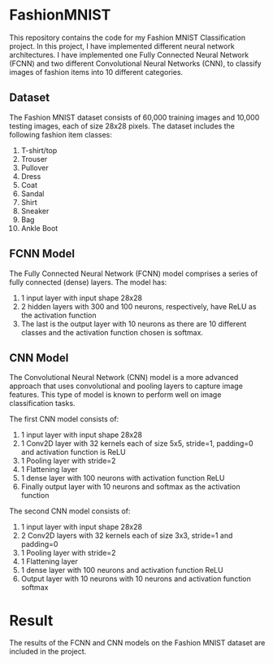 # FashionMNIST
This repository contains the code for my Fashion MNIST Classification project. In this project, I have implemented different neural network architectures. I have implemented one Fully Connected Neural Network (FCNN) and two different Convolutional Neural Networks (CNN), to classify images of fashion items into 10 different categories.

## Dataset
The Fashion MNIST dataset consists of 60,000 training images and 10,000 testing images, each of size 28x28 pixels. The dataset includes the following fashion item classes:
1. T-shirt/top
2. Trouser
3. Pullover
4. Dress
5. Coat
6. Sandal
7. Shirt
8. Sneaker
9. Bag
10. Ankle Boot

## FCNN Model
The Fully Connected Neural Network (FCNN) model comprises a series of fully connected (dense) layers.
The model has:
1. 1 input layer with input shape 28x28
2. 2 hidden layers with 300 and 100 neurons, respectively, have ReLU as the activation function
3. The last is the output layer with 10 neurons as there are 10 different classes and the activation function chosen is softmax.

## CNN Model
The Convolutional Neural Network (CNN) model is a more advanced approach that uses convolutional and pooling layers to capture image features. This type of model is known to perform well on image classification tasks.

The first CNN model consists of:
1. 1 input layer with input shape 28x28
2. 1 Conv2D layer with 32 kernels each of size 5x5, stride=1, padding=0 and activation function is ReLU
3. 1 Pooling layer with stride=2
4. 1 Flattening layer
5. 1 dense layer with 100 neurons with activation function ReLU
6. Finally output layer with 10 neurons and softmax as the activation function

The second CNN model consists of:
1. 1 input layer with input shape 28x28
2. 2 Conv2D layers with 32 kernels each of size 3x3, stride=1 and padding=0
3. 1 Pooling layer with stride=2
4. 1 Flattening layer
5. 1 dense layer with 100 neurons and activation function ReLU
6. Output layer with 10 neurons with 10 neurons and activation function softmax

# Result
The results of the FCNN and CNN models on the Fashion MNIST dataset are included in the project.
